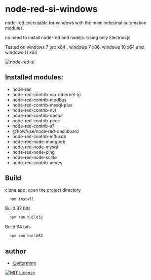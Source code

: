 
# node-red-si-windows

node-red executable for windows with the main industrial automation modules.

no need to install node-red and nodejs.
Using only Electron.js

Tested on windows 7 pro x64 ,  windows 7 x86, windows 10 x64 and windows 11 x64

![node-red-si](/resources/node-red-si-demonstration.gif) 


##  Installed modules:
- node-red
- node-red-contrib-cip-ethernet-ip
- node-red-contrib-modbus
- node-red-contrib-mssql-plus
- node-red-contrib-nvl
- node-red-contrib-opcua
- node-red-contrib-pccc
- node-red-contrib-s7
- @flowfuse/node-red-dashboard
- node-red-contrib-influxdb
- node-red-node-mongodb
- node-red-node-mysql
- node-red-node-ping
- node-red-node-sqlite
- node-red-contrib-aedes
## Build

clone app, open the project directory

```bash
  npm install
```
Build 32 bits
```bash
  npm run build32
```
Build 64 bits
```bash
  npm run build64
```


## author

- [@vitormnm](https://www.linkedin.com/in/vitor-mião-940638152/)



[![MIT License](https://img.shields.io/badge/License-MIT-green.svg)](https://choosealicense.com/licenses/mit/)


